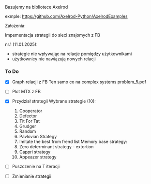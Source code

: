 Bazujemy na bibliotece Axelrod

exmple: https://github.com/Axelrod-Python/AxelrodExamples

Założenia:

Impementacja strategii do sieci znajomych z FB

nr.1 (11.01.2025):
- strategie nie wpływając na relacje pomiędzy użytkownikami
- użytkownicy nie nawiązują nowych relacji


### To Do

- [x] Graph relacji z FB
      Ten samo co na complex systems problem_5.pdf

- [ ] Plot MTX z FB
- [x] Przydział strategii
    Wybrane strategie (10):
    1. Cooperator
    2. Defector
    3. Tit For Tat
    4. Grudger
    5. Random
    6. Pavlovian Strategy
    7. Imitate the best from frend list
    Memory base strategy:
    8. Zero determinant strategy - extortion
    9. Cappri strategy
    10. Appeazer strategy

- [ ] Puszczenie na T iteracji
- [ ] Zmienianie strategii
